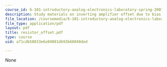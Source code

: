 ```yaml
---
course_id: 6-101-introductory-analog-electronics-laboratory-spring-2007
description: Study materials on inverting amplifier offset due to bias current.
file_location: /coursemedia/6-101-introductory-analog-electronics-laboratory-spring-2007/a71cdb58833e6a94081db93b68040ded_resistor_offset.pdf
file_type: application/pdf
layout: pdf
title: resistor_offset.pdf
type: course
uid: a71cdb58833e6a94081db93b68040ded

---
```

None